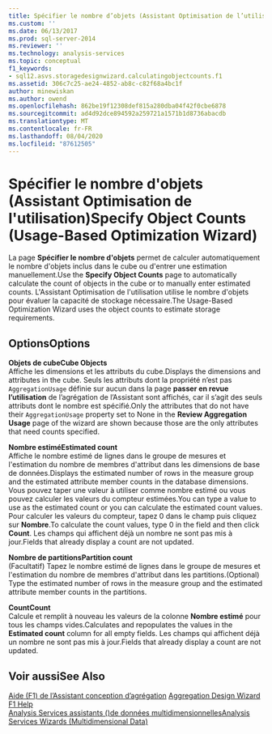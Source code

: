 ```yaml
---
title: Spécifier le nombre d’objets (Assistant Optimisation de l’utilisation) | Microsoft Docs
ms.custom: ''
ms.date: 06/13/2017
ms.prod: sql-server-2014
ms.reviewer: ''
ms.technology: analysis-services
ms.topic: conceptual
f1_keywords:
- sql12.asvs.storagedesignwizard.calculatingobjectcounts.f1
ms.assetid: 306c7c25-ae24-4852-ab8c-c82f68a4bc1f
author: minewiskan
ms.author: owend
ms.openlocfilehash: 862be19f12308def815a280dba04f42f0cbe6878
ms.sourcegitcommit: ad4d92dce894592a259721a1571b1d8736abacdb
ms.translationtype: MT
ms.contentlocale: fr-FR
ms.lasthandoff: 08/04/2020
ms.locfileid: "87612505"
---
```

# <a name="specify-object-counts-usage-based-optimization-wizard"></a><span data-ttu-id="00ef8-102">Spécifier le nombre d'objets (Assistant Optimisation de l'utilisation)</span><span class="sxs-lookup"><span data-stu-id="00ef8-102">Specify Object Counts (Usage-Based Optimization Wizard)</span></span>
  <span data-ttu-id="00ef8-103">La page **Spécifier le nombre d'objets** permet de calculer automatiquement le nombre d'objets inclus dans le cube ou d'entrer une estimation manuellement.</span><span class="sxs-lookup"><span data-stu-id="00ef8-103">Use the **Specify Object Counts** page to automatically calculate the count of objects in the cube or to manually enter estimated counts.</span></span> <span data-ttu-id="00ef8-104">L'Assistant Optimisation de l'utilisation utilise le nombre d'objets pour évaluer la capacité de stockage nécessaire.</span><span class="sxs-lookup"><span data-stu-id="00ef8-104">The Usage-Based Optimization Wizard uses the object counts to estimate storage requirements.</span></span>  
  
## <a name="options"></a><span data-ttu-id="00ef8-105">Options</span><span class="sxs-lookup"><span data-stu-id="00ef8-105">Options</span></span>  
 <span data-ttu-id="00ef8-106">**Objets de cube**</span><span class="sxs-lookup"><span data-stu-id="00ef8-106">**Cube Objects**</span></span>  
 <span data-ttu-id="00ef8-107">Affiche les dimensions et les attributs du cube.</span><span class="sxs-lookup"><span data-stu-id="00ef8-107">Displays the dimensions and attributes in the cube.</span></span> <span data-ttu-id="00ef8-108">Seuls les attributs dont la propriété n’est pas `AggregationUsage` définie sur aucun dans la page **passer en revue l’utilisation** de l’agrégation de l’Assistant sont affichés, car il s’agit des seuls attributs dont le nombre est spécifié.</span><span class="sxs-lookup"><span data-stu-id="00ef8-108">Only the attributes that do not have their `AggregationUsage` property set to None in the **Review Aggregation Usage** page of the wizard are shown because those are the only attributes that need counts specified.</span></span>  
  
 <span data-ttu-id="00ef8-109">**Nombre estimé**</span><span class="sxs-lookup"><span data-stu-id="00ef8-109">**Estimated count**</span></span>  
 <span data-ttu-id="00ef8-110">Affiche le nombre estimé de lignes dans le groupe de mesures et l'estimation du nombre de membres d'attribut dans les dimensions de base de données.</span><span class="sxs-lookup"><span data-stu-id="00ef8-110">Displays the estimated number of rows in the measure group and the estimated attribute member counts in the database dimensions.</span></span> <span data-ttu-id="00ef8-111">Vous pouvez taper une valeur à utiliser comme nombre estimé ou vous pouvez calculer les valeurs du compteur estimées.</span><span class="sxs-lookup"><span data-stu-id="00ef8-111">You can type a value to use as the estimated count or you can calculate the estimated count values.</span></span> <span data-ttu-id="00ef8-112">Pour calculer les valeurs du compteur, tapez 0 dans le champ puis cliquez sur **Nombre**.</span><span class="sxs-lookup"><span data-stu-id="00ef8-112">To calculate the count values, type 0 in the field and then click **Count**.</span></span> <span data-ttu-id="00ef8-113">Les champs qui affichent déjà un nombre ne sont pas mis à jour.</span><span class="sxs-lookup"><span data-stu-id="00ef8-113">Fields that already display a count are not updated.</span></span>  
  
 <span data-ttu-id="00ef8-114">**Nombre de partitions**</span><span class="sxs-lookup"><span data-stu-id="00ef8-114">**Partition count**</span></span>  
 <span data-ttu-id="00ef8-115">(Facultatif) Tapez le nombre estimé de lignes dans le groupe de mesures et l'estimation du nombre de membres d'attribut dans les partitions.</span><span class="sxs-lookup"><span data-stu-id="00ef8-115">(Optional) Type the estimated number of rows in the measure group and the estimated attribute member counts in the partitions.</span></span>  
  
 <span data-ttu-id="00ef8-116">**Count**</span><span class="sxs-lookup"><span data-stu-id="00ef8-116">**Count**</span></span>  
 <span data-ttu-id="00ef8-117">Calcule et remplit à nouveau les valeurs de la colonne **Nombre estimé** pour tous les champs vides.</span><span class="sxs-lookup"><span data-stu-id="00ef8-117">Calculates and repopulates the values in the **Estimated count** column for all empty fields.</span></span> <span data-ttu-id="00ef8-118">Les champs qui affichent déjà un nombre ne sont pas mis à jour.</span><span class="sxs-lookup"><span data-stu-id="00ef8-118">Fields that already display a count are not updated.</span></span>  
  
## <a name="see-also"></a><span data-ttu-id="00ef8-119">Voir aussi</span><span class="sxs-lookup"><span data-stu-id="00ef8-119">See Also</span></span>  
 <span data-ttu-id="00ef8-120">[Aide (F1) de l’Assistant conception d’agrégation](aggregation-design-wizard-f1-help.md) </span><span class="sxs-lookup"><span data-stu-id="00ef8-120">[Aggregation Design Wizard F1 Help](aggregation-design-wizard-f1-help.md) </span></span>  
 [<span data-ttu-id="00ef8-121">Analysis Services assistants &#40;&#41;de données multidimensionnelles</span><span class="sxs-lookup"><span data-stu-id="00ef8-121">Analysis Services Wizards &#40;Multidimensional Data&#41;</span></span>](analysis-services-wizards-multidimensional-data.md)  
  
  
